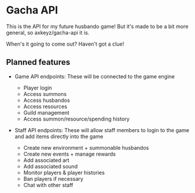 # Gacha API

This is the API for my future husbando game! But it's made to be a bit more general, so axkeyz/gacha-api it is.

When's it going to come out? Haven't got a clue!

## Planned features

- Game API endpoints: These will be connected to the game engine
    - Player login
    - Access summons
    - Access husbandos
    - Access resources
    - Guild management
    - Access summon/resource/spending history

- Staff API endpoints: These will allow staff members to login to the game and add items directly into the game
    - Create new environment + summonable husbandos
    - Create new events + manage rewards
    - Add associated art
    - Add associated sound
    - Monitor players & player histories
    - Ban players if necessary
    - Chat with other staff